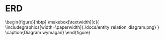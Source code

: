 # ERD


\begin{figure}[hbtp]
    \makebox[\textwidth][c]{
        \includegraphics[width=\paperwidth]{./docs/entity_relation_diagram.png}
    }
    \caption{Diagram wymagań}
\end{figure}
